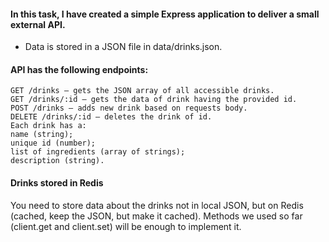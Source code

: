 #### In this task, I have created a simple Express application to deliver a small external API.
- Data is stored in a JSON file in data/drinks.json.

#### API has the following endpoints:
```
GET /drinks – gets the JSON array of all accessible drinks.
GET /drinks/:id – gets the data of drink having the provided id.
POST /drinks – adds new drink based on requests body.
DELETE /drinks/:id – deletes the drink of id.
Each drink has a:
name (string);
unique id (number);
list of ingredients (array of strings);
description (string).
```

#### Drinks stored in Redis
You need to store data about the drinks not in local JSON, but on Redis (cached, keep the JSON, but make it cached).
Methods we used so far (client.get and client.set) will be enough to implement it.